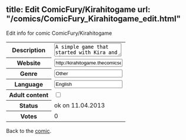 title: Edit ComicFury/Kirahitogame
url: "/comics/ComicFury_Kirahitogame_edit.html"
---
Edit info for comic ComicFury/Kirahitogame

<form name="comic" action="http://gaepostmail.appengine.com/comic" name="post">
<table class="comicinfo">
<tr>
<th>Description</th><td><textarea name="description">A simple game that started with Kira and mine OC's. Every even page is mine, and every odd is hers.</textarea></td>
</tr>
<tr>
<th>Website</th><td><input type="text" name="url" value="http://kirahitogame.thecomicseries.com/"/></td>
</tr>
<tr>
<th>Genre</th><td><input type="text" name="genre" value="Other"/></td>
</tr>
<tr>
<th>Language</th><td><input type="text" name="language" value="English"/></td>
</tr>
<tr>
<th>Adult content</th><td><input type="checkbox" name="adult" value="adult" /></td>
</tr>
<tr>
<th>Status</th><td>ok on 11.04.2013</td>
</tr>
<tr>
<th>Votes</th><td>0</div></td>
</tr>
</table>
</form>

Back to the [comic](/comics/ComicFury_Kirahitogame.html).
